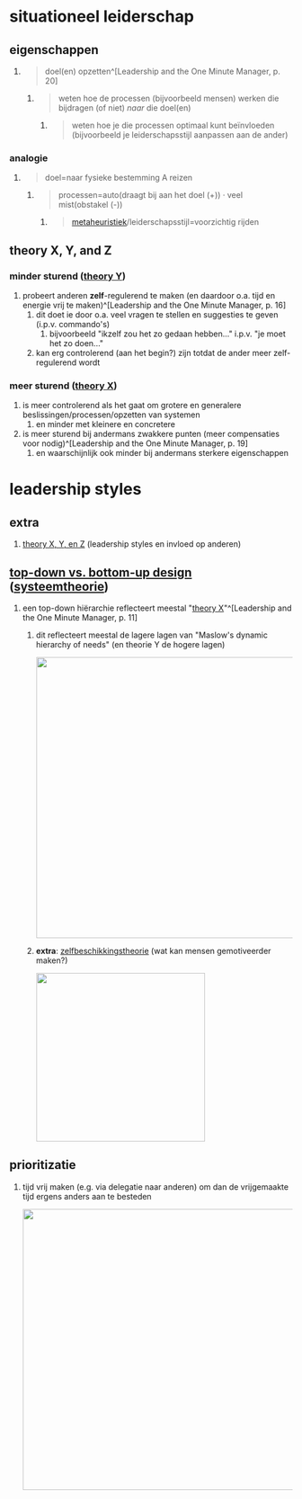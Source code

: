 #  situationeel leiderschap
## eigenschappen
1. >doel(en) opzetten^[Leadership and the One Minute Manager, p. 20]
	1. > weten hoe de processen (bijvoorbeeld mensen) werken die bijdragen (of niet) *naar* die doel(en)
		1. > weten hoe je die processen optimaal kunt beïnvloeden (bijvoorbeeld je leiderschapsstijl aanpassen aan de ander)

### analogie
1. >doel=naar fysieke bestemming A reizen
	1. >processen=auto(draagt bij aan het doel (+)) · veel mist(obstakel (-))
		1. >[metaheuristiek](https://en.wikipedia.org/wiki/Metaheuristic)/leiderschapsstijl=voorzichtig rijden

## theory X, Y, and Z
### minder sturend ([theory Y](https://nl.wikipedia.org/wiki/Theorie_X_en_theorie_Y))
1. probeert anderen **zelf**-regulerend te maken (en daardoor o.a. tijd en energie vrij te maken)^[Leadership and the One Minute Manager, p. 16]
	1. dit doet ie door o.a. veel vragen te stellen en suggesties te geven (i.p.v. commando's)
		1. bijvoorbeeld "ikzelf zou het zo gedaan hebben..." i.p.v. "je moet het zo doen..."
	2. kan erg controlerend (aan het begin?) zijn totdat de ander meer zelf-regulerend wordt

### meer sturend ([theory X](https://nl.wikipedia.org/wiki/Theorie_X_en_theorie_Y))
1. is meer controlerend als het gaat om grotere en generalere beslissingen/processen/opzetten van systemen
	1. en minder met kleinere en concretere
2. is meer sturend bij andermans zwakkere punten (meer compensaties voor nodig)^[Leadership and the One Minute Manager, p. 19]
	1. en waarschijnlijk ook minder bij andermans sterkere eigenschappen

# leadership styles
## extra
1. [theory X, Y, en Z](https://nl.wikipedia.org/wiki/Theorie_X_en_theorie_Y) (leadership styles en invloed op anderen)

## [top-down vs. bottom-up design](https://nl.wikipedia.org/wiki/Top-downdesign_en_bottom-updesign) ([systeemtheorie](https://nl.wikipedia.org/wiki/Systeemtheorie))
1. een top-down hiërarchie reflecteert meestal "[theory X](https://nl.wikipedia.org/wiki/Theorie_X_en_theorie_Y#Theorie_X)"^[Leadership and the One Minute Manager, p. 11]
	1. dit reflecteert meestal de lagere lagen van "Maslow's dynamic hierarchy of needs" (en theorie Y de hogere lagen)

		<img src="https://upload.wikimedia.org/wikipedia/commons/a/ad/Expanded_Maslow%27s_Needs.webp" width="500" />
	2. **extra**: [zelfbeschikkingstheorie](https://nl.wikipedia.org/wiki/Zelfbeschikkingstheorie) (wat kan mensen gemotiveerder maken?)

		<img src="https://upload.wikimedia.org/wikipedia/commons/a/a4/Zelfdeterminatietheorie.png" width="300" />

## prioritizatie
1. tijd vrij maken (e.g. via delegatie naar anderen) om dan de vrijgemaakte tijd ergens anders aan te besteden

	<img src="https://www.artra.nl/wp-content/uploads/2020/10/coveys-time-management-matrix.jpg" width="500" />